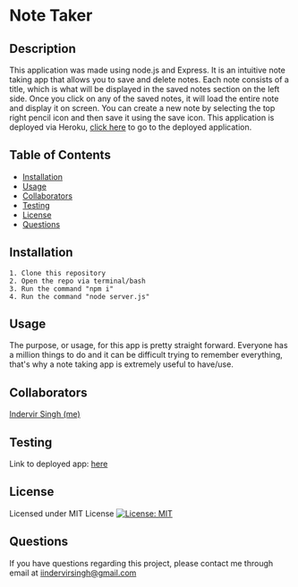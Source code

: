 # Note Taker

## Description
This application was made using node.js and Express. It is an intuitive note taking app that allows you to save and delete notes. Each note consists of a title, which is what will be displayed in the saved notes section on the left side. Once you click on any of the saved notes, it will load the entire note and display it on screen. You can create a new note by selecting the top right pencil icon and then save it using the save icon. This application is deployed via Heroku, [click here](https://indi-notetaker-app.herokuapp.com/) to go to the deployed application.

## Table of Contents
* [Installation](#installation)
* [Usage](#usage)
* [Collaborators](#collaborators)
* [Testing](#testing)
* [License](#license)
* [Questions](#questions)

## Installation
    1. Clone this repository
    2. Open the repo via terminal/bash
    3. Run the command "npm i"
    4. Run the command "node server.js"
## Usage
The purpose, or usage, for this app is pretty straight forward. Everyone has a million things to do and it can be difficult trying to remember everything, that's why a note taking app is extremely useful to have/use.

## Collaborators
[Indervir Singh (me)](https://www.github.com/indervirsingh)

## Testing
Link to deployed app: [here](https://indi-notetaker-app.herokuapp.com/)

## License
Licensed under MIT License
[![License: MIT](https://img.shields.io/badge/License-MIT-yellow.svg)](https://opensource.org/licenses/MIT)

## Questions
If you have questions regarding this project, please contact me through email at iindervirsingh@gmail.com
